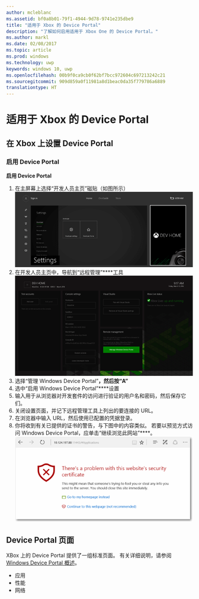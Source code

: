 ```yaml
---
author: mcleblanc
ms.assetid: bf0a8b01-79f1-4944-9d78-9741e235dbe9
title: "适用于 Xbox 的 Device Portal"
description: "了解如何启用适用于 Xbox One 的 Device Portal。"
ms.author: markl
ms.date: 02/08/2017
ms.topic: article
ms.prod: windows
ms.technology: uwp
keywords: windows 10, uwp
ms.openlocfilehash: 00b9f0ca9cb0f62bf7bcc972604c697213242c21
ms.sourcegitcommit: 909d859a0f11981a8d1beac0da35f779786a6889
translationtype: HT
---
```

# <a name="device-portal-for-xbox"></a>适用于 Xbox 的 Device Portal


## <a name="set-up-device-portal-on-xbox"></a>在 Xbox 上设置 Device Portal

### <a name="enable-device-portal"></a>启用 Device Portal

**启用 Device Portal**

1. 在主屏幕上选择“开发人员主页”磁贴（如图所示）  
![Device Portal DevHome](images/device-portal/xbox-dev-home-tile.png)
2. 在开发人员主页中，导航到“远程管理”****工具 ![Device Portal RemoteManagement 工具](images/device-portal/xbox-remote-management-tool.png)
3. 选择“管理 Windows Device Portal”****，然后按“A”****
4. 选中“启用 Windows Device Portal”****设置
5. 输入用于从浏览器对开发套件的访问进行验证的用户名和密码，然后保存它们。
6. 关闭设置页面，并记下远程管理工具上列出的要连接的 URL。
7. 在浏览器中输入 URL，然后使用已配置的凭据登录。
8. 你将收到有关已提供的证书的警告，与下图中的内容类似。 若要以预览方式访问 Windows Device Portal，应单击“继续浏览此网站”****。
![Device Portal 证书错误](images/device-portal/xbox-certificate-error.png)

## <a name="device-portal-pages"></a>Device Portal 页面

XBox 上的 Device Portal 提供了一组标准页面。 有关详细说明，请参阅 [Windows Device Portal 概述](device-portal.md)。

- 应用
- 性能
- 网络
